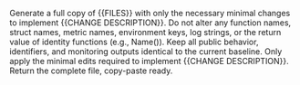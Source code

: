 Generate a full copy of {{FILES}} with only the necessary minimal changes to implement {{CHANGE DESCRIPTION}}. Do not alter any function names, struct names, metric names, environment keys, log strings, or the return value of identity functions (e.g., Name()). Keep all public behavior, identifiers, and monitoring outputs identical to the current baseline. Only apply the minimal edits required to implement {{CHANGE DESCRIPTION}}. Return the complete file, copy-paste ready.